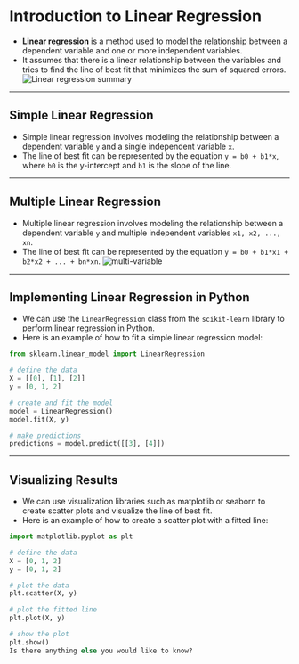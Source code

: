 # Introduction to Linear Regression

- **Linear regression** is a method used to model the relationship between a dependent variable and one or more independent variables.
- It assumes that there is a linear relationship between the variables and tries to find the line of best fit that minimizes the sum of squared errors.
![Linear regression summary](https://www.researchgate.net/publication/343500141/figure/fig1/AS:921790805209090@1596783462862/Multiple-linear-regression-summary-output-and-interpretation.png)
---

## Simple Linear Regression

- Simple linear regression involves modeling the relationship between a dependent variable `y` and a single independent variable `x`.
- The line of best fit can be represented by the equation `y = b0 + b1*x`, where `b0` is the y-intercept and `b1` is the slope of the line.

---

## Multiple Linear Regression

- Multiple linear regression involves modeling the relationship between a dependent variable `y` and multiple independent variables `x1, x2, ..., xn`.
- The line of best fit can be represented by the equation `y = b0 + b1*x1 + b2*x2 + ... + bn*xn`.
![multi-variable](https://i.ytimg.com/vi/4QhZTagNq9Q/maxresdefault.jpg)
---

## Implementing Linear Regression in Python

- We can use the `LinearRegression` class from the `scikit-learn` library to perform linear regression in Python.
- Here is an example of how to fit a simple linear regression model:

```python
from sklearn.linear_model import LinearRegression

# define the data
X = [[0], [1], [2]]
y = [0, 1, 2]

# create and fit the model
model = LinearRegression()
model.fit(X, y)

# make predictions
predictions = model.predict([[3], [4]])
```
---
## Visualizing Results
- We can use visualization libraries such as matplotlib or seaborn to create scatter plots and visualize the line of best fit.
- Here is an example of how to create a scatter plot with a fitted line:
```python
import matplotlib.pyplot as plt

# define the data
X = [0, 1, 2]
y = [0, 1, 2]

# plot the data
plt.scatter(X, y)

# plot the fitted line
plt.plot(X, y)

# show the plot
plt.show()
Is there anything else you would like to know?
```
